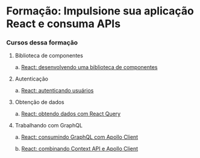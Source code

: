 # Formação: Impulsione sua aplicação React e consuma APIs

### Cursos dessa formação 


1. Biblioteca de componentes
    
    a. [React: desenvolvendo uma biblioteca de componentes](https://cursos.alura.com.br/course/react-desenvolvendo-biblioteca-componentes)


2. Autenticação

    a. [React: autenticando usuários](https://cursos.alura.com.br/course/react-autenticando-usuarios)

3. Obtenção de dados

    a. [React: obtendo dados com React Query](https://cursos.alura.com.br/course/react-obtendo-dados-react-query)


4. Trabalhando com GraphQL

    a. [React: consumindo GraphQL com Apollo Client](https://cursos.alura.com.br/course/react-consumindo-graphql-apollo-client)

    b. [React: combinando Context API e Apollo Client](https://cursos.alura.com.br/course/react-combinando-context-api-apollo-client)


